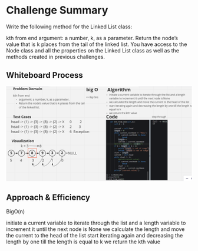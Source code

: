 # Challenge Summary
Write the following method for the Linked List class:

kth from end
argument: a number, k, as a parameter.
Return the node’s value that is k places from the tail of the linked list.
You have access to the Node class and all the properties on the Linked List class as well as the methods created in previous challenges.

## Whiteboard Process
![whiteBoard](linked_list/kthWhiteBoard.png)
## Approach & Efficiency
BigO(n)

initiate a current variable to iterate through the list and a length variable to increment it until the next node is None
we calculate the length and move the current to the head of the list
start iterating again and decreasing the length by one till the length is equal to k
we return the kth value